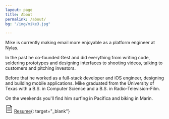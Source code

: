 ```yaml
---
layout: page
title: About
permalink: /about/
bg: "/img/mike3.jpg"

---
```


Mike is currently making email more enjoyable as a platform engineer at Nylas.

In the past he co-founded Gest and did everything from writing code, soldering
prototypes and designing interfaces to shooting videos, talking to customers and
pitching investors.

Before that he worked as a full-stack developer and iOS engineer, designing and
building mobile applications. Mike graduated from the University of Texas with a
B.S. in Computer Science and a B.S. in Radio-Television-Film.

On the weekends you'll find him surfing in Pacifica and biking in Marin.
    
![resume icon](data:image/png;base64,iVBORw0KGgoAAAANSUhEUgAAABgAAAAYCAYAAADgdz34AAAA9ElEQVRIS+2WbQ3CMBCGnykACTgAFAAOkAAOkIADcAA4AAUgARyAAxywvORGWLOl12Uk/FiTJlt7u+fuvfUjo9wWwC4Yi70+gRlwrTLMgsELUPSYY82PgA1QC6kCrA3iAUyBM3AAJsDYYJ9v2wLIjyR6mVzK6N3aAkjWvkl2AuZtAeRnZc71PLAu6aIZKIqhpxCAopZEcqwaugDfkcU4xyaAmNOq+aQM9I/3nJQHcP+lRMXiTMrAGXzJLAnQSRRdaCkS3WyTS6rB1vYWT7Flq8WWBPA4Dm06QFS1/5BIZ6z2liZNGeiGUXseNLm2hIEsgX0xmAMQnWAZ+B7YZAAAAABJRU5ErkJggg==)
[Resume](https://represent.io/pfista){: target="_blank"}
